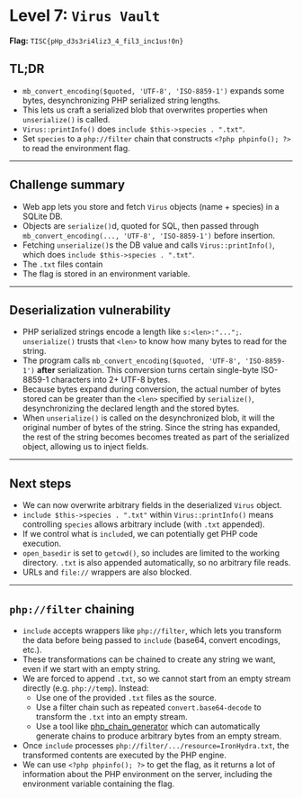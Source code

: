 # Level 7: `Virus Vault`

**Flag:** `TISC{pHp_d3s3ri4liz3_4_fil3_inc1us!0n}`

## TL;DR

- `mb_convert_encoding($quoted, 'UTF-8', 'ISO-8859-1')` expands some bytes, desynchronizing PHP serialized string lengths.
- This lets us craft a serialized blob that overwrites properties when `unserialize()` is called.
- `Virus::printInfo()` does `include $this->species . ".txt"`. 
- Set `species` to a `php://filter` chain that constructs `<?php phpinfo(); ?>` to read the environment flag.

---

## Challenge summary

- Web app lets you store and fetch `Virus` objects (name + species) in a SQLite DB.
- Objects are `serialize()`d, quoted for SQL, then passed through `mb_convert_encoding(..., 'UTF-8', 'ISO-8859-1')` before insertion.
- Fetching `unserialize()`s the DB value and calls `Virus::printInfo()`, which does `include $this->species . ".txt"`.
- The `.txt` files contain 
- The flag is stored in an environment variable.

---

## Deserialization vulnerability

- PHP serialized strings encode a length like `s:<len>:"...";`. `unserialize()` trusts that `<len>` to know how many bytes to read for the string.
- The program calls `mb_convert_encoding($quoted, 'UTF-8', 'ISO-8859-1')` **after** serialization. This conversion turns certain single-byte ISO-8859-1 characters into 2+ UTF-8 bytes.
- Because bytes expand during conversion, the actual number of bytes stored can be greater than the `<len>` specified by `serialize()`, desynchronizing the declared length and the stored bytes.
- When `unserialize()` is called on the desynchronized blob, it will the original number of bytes of the string. Since the string has expanded, the rest of the string becomes becomes treated as part of the serialized object, allowing us to inject fields.

---

## Next steps

- We can now overwrite arbitrary fields in the deserialized `Virus` object.
- `include $this->species . ".txt"` within `Virus::printInfo()` means controlling `species` allows arbitrary include (with `.txt` appended).
- If we control what is `include`d, we can potentially get PHP code execution.
- `open_basedir` is set to `getcwd()`, so includes are limited to the working directory. `.txt` is also appended automatically, so no arbitrary file reads.
- URLs and `file://` wrappers are also blocked.

---

## `php://filter` chaining

- `include` accepts wrappers like `php://filter`, which lets you transform the data before being passed to `include` (base64, convert encodings, etc.).
- These transformations can be chained to create any string we want, even if we start with an empty string.
- We are forced to append `.txt`, so we cannot start from an empty stream directly (e.g. `php://temp`). Instead:
  - Use one of the provided `.txt` files as the source.
  - Use a filter chain such as repeated `convert.base64-decode` to transform the `.txt` into an empty stream.
  - Use a tool like [php_chain_generator](https://github.com/synacktiv/php_filter_chain_generator/blob/main/php_filter_chain_generator.py) which can automatically generate chains to produce arbitrary bytes from an empty stream.
- Once `include` processes `php://filter/.../resource=IronHydra.txt`, the transformed contents are executed by the PHP engine.
- We can use `<?php phpinfo(); ?>` to get the flag, as it returns a lot of information about the PHP environment on the server, including the environment variable containing the flag. 